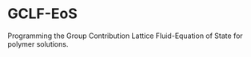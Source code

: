 # GCLF-EoS
Programming the Group Contribution Lattice Fluid-Equation of State for polymer solutions.
